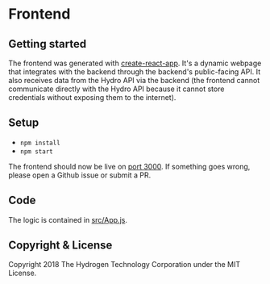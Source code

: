# Frontend

## Getting started
The frontend was generated with [create-react-app](https://github.com/facebook/create-react-app). It's a dynamic webpage that integrates with the backend through the backend's public-facing API. It also receives data from the Hydro API via the backend (the frontend cannot communicate directly with the Hydro API because it cannot store credentials without exposing them to the internet).

## Setup
- `npm install`
- `npm start`

The frontend should now be live on [port 3000]((http://localhost:3000/)). If something goes wrong, please open a Github issue or submit a PR.

## Code
The logic is contained in [src/App.js](./src/App.js).

## Copyright & License
Copyright 2018 The Hydrogen Technology Corporation under the MIT License.
